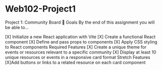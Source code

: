 # Web102-Project1
Project 1: Community Board
🎯 Goals
By the end of this assignment you will be able to...

[X] Initialize a new React application with Vite
[X] Create a functional React component
[X] Define and pass props to components
[X] Apply CSS styling to React components
Required Features
[X] Create a unique theme for events or resources relevant to a specific community
[X] Display at least 10 unique resources or events in a responsive card format
Stretch Features
[X]Add buttons or links to a related resource on each card component
